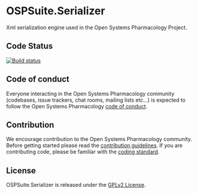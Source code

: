 # OSPSuite.Serializer

Xml serialization engine used in the Open Systems Pharmacology Project.

## Code Status
[![Build status](https://img.shields.io/github/actions/workflow/status/Open-Systems-Pharmacology/OSPSuite.Serializer/build-and-publish.yml?logo=nuget&label=Build%20status)](https://github.com/Open-Systems-Pharmacology/OSPSuite.Serializer/actions/workflows/build-and-publish.yml)

## Code of conduct
Everyone interacting in the Open Systems Pharmacology community (codebases, issue trackers, chat rooms, mailing lists etc...) is expected to follow the Open Systems Pharmacology [code of conduct](https://github.com/Open-Systems-Pharmacology/Suite/blob/master/CODE_OF_CONDUCT.md).

## Contribution
We encourage contribution to the Open Systems Pharmacology community. Before getting started please read the [contribution guidelines](https://github.com/Open-Systems-Pharmacology/Suite/blob/master/CONTRIBUTING.md). If you are contributing code, please be familiar with the [coding standard](https://github.com/Open-Systems-Pharmacology/Suite/blob/master/CODING_STANDARDS.md).

## License
OSPSuite.Serializer is released under the [GPLv2 License](LICENSE).
